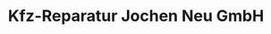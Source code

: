 ---
title: "Kfz-Reparatur Jochen Neu GmbH"
url: /kaarst/kfz-reparatur-jochen-neu-gmbh/
shop: Autowerkstatt
---